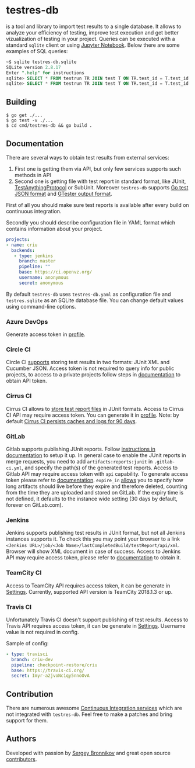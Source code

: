 # testres-db

is a tool and library to import test results to a single database. It allows to
analyze your efficiency of testing, improve test execution and get better
vizualization of testing in your project. Queries can be executed with a
standard `sqlite` client or using [Jupyter Notebook](https://jupyter.org/).
Below there are some examples of SQL queries:

```sql
~$ sqlite testres-db.sqlite
SQLite version 2.8.17
Enter ".help" for instructions
sqlite> SELECT * FROM testrun TR JOIN test T ON TR.test_id = T.test_id JOIN status ST ON TR.status_id = ST.status_id WHERE ST.name = 'PASSED';
sqlite> SELECT * FROM testrun TR JOIN test T ON TR.test_id = T.test_id JOIN suite S ON T.suite_id = S.suite_id JOIN report R ON TR.report_id = R.report_id JOIN status ST ON TR.status_id = ST.status_id WHERE ST.name = 'PASSED';
```

## Building

```
$ go get ./...
$ go test -v ./...
$ cd cmd/testres-db && go build .
```

## Documentation

There are several ways to obtain test results from external services:
1. First one is getting them via API, but only few services supports such methods in API
1. Second one is getting file with test report in standard format, like JUnit,
[TestAnythingProtocol](https://testanything.org/) or SubUnit. Moreover
`testres-db` supports [Go test JSON format](https://golang.org/cmd/test2json/)
and [GTester output format](https://wiki.gnome.org/Projects/GLib/GTester).

First of all you should make sure test reports is available after every build
on continuous integration.

Secondly you should describe configuration file in YAML format which contains
information about your project.

```yaml
projects:
- name: criu
  backends:
   - type: jenkins
     branch: master
     pipeline: ""
     base: https://ci.openvz.org/
     username: anonymous
     secret: anonymous
```

By default `testres-db` uses `testres-db.yaml` as configuration file and
`testres.sqlite` as an SQLite database file. You can change default values
using command-line options.

### Azure DevOps

Generate access token in
[profile](https://docs.microsoft.com/en-us/azure/devops/organizations/accounts/use-personal-access-tokens-to-authenticate?view=azure-devops&tabs=preview-page).

### Circle CI

Circle CI
[supports](https://circleci.com/docs/2.0/configuration-reference/#store_test_results)
storing test results in two formats: JUnit XML and Cucumber JSON. Access token
is not required to query info for public projects, to access to a private
projects follow steps in
[documentation](https://circleci.com/docs/api/#add-an-api-token) to obtain API
token.

### Cirrus CI

Cirrus CI allows to [store test report
files](https://cirrus-ci.org/guide/writing-tasks/#artifacts-instruction) in
JUnit formats. Access to Cirrus CI API may require access token. You can
generate it in [profile](https://cirrus-ci.com/settings/profile/).
Note: by default [Cirrus CI persists caches and logs for 90 days](https://cirrus-ci.org/faq/).

### GitLab

Gitlab supports publishing JUnit reports. Follow [instructions in
documentation](https://docs.gitlab.com/ee/ci/junit_test_reports.html) to setup
it up. In general case to enable the JUnit reports in merge requests, you need
to add `artifacts:reports:junit` in `.gitlab-ci.yml`, and specify the path(s)
of the generated test reports. Access to Gitlab API may require access token
with `api` capability. To generate access token please refer to
[documentation](https://docs.gitlab.com/ee/user/profile/personal_access_tokens.html).
`expire_in`
[allows](https://docs.gitlab.com/ce/ci/yaml/README.html#artifactsexpire_in) you
to specify how long artifacts should live before they expire and therefore
deleted, counting from the time they are uploaded and stored on GitLab. If the
expiry time is not defined, it defaults to the instance wide setting (30 days
by default, forever on GitLab.com).

### Jenkins

Jenkins supports publishing test results in JUnit format, but not all Jenkins
instances supports it. To check this you may point your browser to a link
`<Jenkins URL>/job/<Job Name>/lastCompletedBuild/testReport/api/xml`. Browser
will show XML document in case of success. Access to Jenkins API may require
access token, please refer to
[documentation](https://jenkins.io/doc/book/using/using-credentials/) to obtain
it.

### TeamCity CI

Access to TeamCity API requires access token, it can be generate in
[Settings](https://travis-ci.org/account/preferences).
Currently, supported API version is TeamCity 2018.1.3 or up.

### Travis CI

Unfortunately Travis CI doesn't support publishing of test results.  Access to
Travis API requires access token, it can be generate in
[Settings](https://travis-ci.org/account/preferences). Username value is not
required in config.

Sample of config:

```yaml
- type: travisci
  branch: criu-dev
  pipeline: checkpoint-restore/criu
  base: https://travis-ci.org/
  secret: Imyr-a2jvoNc1qy5nnoOvA
```

## Contribution

There are numerous awesome [Continuous Integration
services](https://github.com/ligurio/awesome-ci) which are not integrated with
`testres-db`. Feel free to make a patches and bring support for them.

## Authors

Developed with passion by [Sergey Bronnikov](https://bronevichok.ru/) and great
open source [contributors](https://github.com/ligurio/testres-db/contributors).
